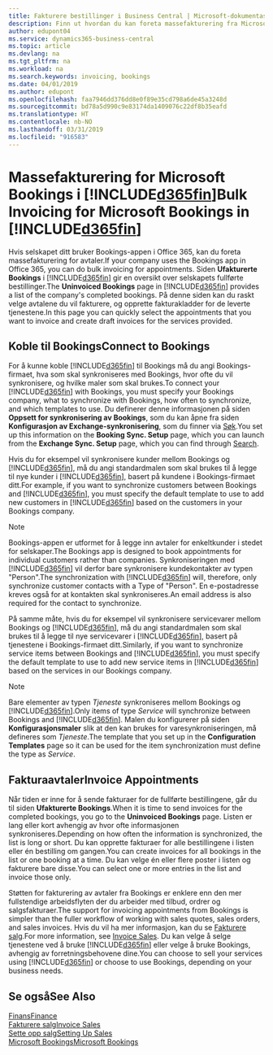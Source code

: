 ```yaml
---
title: Fakturere bestillinger i Business Central | Microsoft-dokumentasjon
description: Finn ut hvordan du kan foreta massefakturering fra Microsoft Bookings i Business Central.
author: edupont04
ms.service: dynamics365-business-central
ms.topic: article
ms.devlang: na
ms.tgt_pltfrm: na
ms.workload: na
ms.search.keywords: invoicing, bookings
ms.date: 04/01/2019
ms.author: edupont
ms.openlocfilehash: faa7946dd376dd8e0f89e35cd798a6de45a3248d
ms.sourcegitcommit: bd78a5d990c9e83174da1409076c22df8b35eafd
ms.translationtype: HT
ms.contentlocale: nb-NO
ms.lasthandoff: 03/31/2019
ms.locfileid: "916583"
---
```

# <a name="bulk-invoicing-for-microsoft-bookings-in-included365finincludesd365finmdmd"></a><span data-ttu-id="c9321-103">Massefakturering for Microsoft Bookings i [!INCLUDE[d365fin](includes/d365fin_md.md)]</span><span class="sxs-lookup"><span data-stu-id="c9321-103">Bulk Invoicing for Microsoft Bookings in [!INCLUDE[d365fin](includes/d365fin_md.md)]</span></span>
<span data-ttu-id="c9321-104">Hvis selskapet ditt bruker Bookings-appen i Office 365, kan du foreta massefakturering for avtaler.</span><span class="sxs-lookup"><span data-stu-id="c9321-104">If your company uses the Bookings app in Office 365, you can do bulk invoicing for appointments.</span></span> <span data-ttu-id="c9321-105">Siden **Ufakturerte Bookings** i [!INCLUDE[d365fin](includes/d365fin_md.md)] gir en oversikt over selskapets fullførte bestillinger.</span><span class="sxs-lookup"><span data-stu-id="c9321-105">The **Uninvoiced Bookings** page in [!INCLUDE[d365fin](includes/d365fin_md.md)] provides a list of the company's completed bookings.</span></span> <span data-ttu-id="c9321-106">På denne siden kan du raskt velge avtalene du vil fakturere, og opprette fakturakladder for de leverte tjenestene.</span><span class="sxs-lookup"><span data-stu-id="c9321-106">In this page you can quickly select the appointments that you want to invoice and create draft invoices for the services provided.</span></span>  

## <a name="connect-to-bookings"></a><span data-ttu-id="c9321-107">Koble til Bookings</span><span class="sxs-lookup"><span data-stu-id="c9321-107">Connect to Bookings</span></span>
<span data-ttu-id="c9321-108">For å kunne koble [!INCLUDE[d365fin](includes/d365fin_md.md)] til Bookings må du angi Bookings-firmaet, hva som skal synkroniseres med Bookings, hvor ofte du vil synkronisere, og hvilke maler som skal brukes.</span><span class="sxs-lookup"><span data-stu-id="c9321-108">To connect your [!INCLUDE[d365fin](includes/d365fin_md.md)] with Bookings, you must specify your Bookings company, what to synchronize with Bookings, how often to synchronize, and which templates to use.</span></span> <span data-ttu-id="c9321-109">Du definerer denne informasjonen på siden **Oppsett for synkronisering av Bookings**, som du kan åpne fra siden **Konfigurasjon av Exchange-synkronisering**, som du finner via [Søk](ui-search.md).</span><span class="sxs-lookup"><span data-stu-id="c9321-109">You set up this information on the **Booking Sync. Setup** page, which you can launch from the **Exchange Sync. Setup** page, which you can find through [Search](ui-search.md).</span></span>  

<span data-ttu-id="c9321-110">Hvis du for eksempel vil synkronisere kunder mellom Bookings og [!INCLUDE[d365fin](includes/d365fin_md.md)], må du angi standardmalen som skal brukes til å legge til nye kunder i [!INCLUDE[d365fin](includes/d365fin_md.md)], basert på kundene i Bookings-firmaet ditt.</span><span class="sxs-lookup"><span data-stu-id="c9321-110">For example, if you want to synchronize customers between Bookings and [!INCLUDE[d365fin](includes/d365fin_md.md)], you must specify the default template to use to add new customers in [!INCLUDE[d365fin](includes/d365fin_md.md)] based on the customers in your Bookings company.</span></span>  

> [!NOTE]
> <span data-ttu-id="c9321-111">Bookings-appen er utformet for å legge inn avtaler for enkeltkunder i stedet for selskaper.</span><span class="sxs-lookup"><span data-stu-id="c9321-111">The Bookings app is designed to book appointments for individual customers rather than companies.</span></span> <span data-ttu-id="c9321-112">Synkroniseringen med [!INCLUDE[d365fin](includes/d365fin_md.md)] vil derfor bare synkronisere kundekontakter av typen "Person".</span><span class="sxs-lookup"><span data-stu-id="c9321-112">The synchronization with [!INCLUDE[d365fin](includes/d365fin_md.md)] will, therefore, only synchronize customer contacts with a Type of "Person".</span></span> <span data-ttu-id="c9321-113">En e-postadresse kreves også for at kontakten skal synkroniseres.</span><span class="sxs-lookup"><span data-stu-id="c9321-113">An email address is also required for the contact to synchronize.</span></span>  

<span data-ttu-id="c9321-114">På samme måte, hvis du for eksempel vil synkronisere servicevarer mellom Bookings og [!INCLUDE[d365fin](includes/d365fin_md.md)], må du angi standardmalen som skal brukes til å legge til nye servicevarer i [!INCLUDE[d365fin](includes/d365fin_md.md)], basert på tjenestene i Bookings-firmaet ditt.</span><span class="sxs-lookup"><span data-stu-id="c9321-114">Similarly, if you want to synchronize service items between Bookings and [!INCLUDE[d365fin](includes/d365fin_md.md)], you must specify the default template to use to add new service items in [!INCLUDE[d365fin](includes/d365fin_md.md)] based on the services in our Bookings company.</span></span>  

> [!NOTE]
> <span data-ttu-id="c9321-115">Bare elementer av typen *Tjeneste* synkroniseres mellom Bookings og [!INCLUDE[d365fin](includes/d365fin_md.md)].</span><span class="sxs-lookup"><span data-stu-id="c9321-115">Only items of type *Service* will synchronize between Bookings and [!INCLUDE[d365fin](includes/d365fin_md.md)].</span></span> <span data-ttu-id="c9321-116">Malen du konfigurerer på siden **Konfigurasjonsmaler** slik at den kan brukes for varesynkroniseringen, må defineres som *Tjeneste*.</span><span class="sxs-lookup"><span data-stu-id="c9321-116">The template that you set up in the **Configuration Templates** page so it can be used for the item synchronization must define the type as *Service*.</span></span>

## <a name="invoice-appointments"></a><span data-ttu-id="c9321-117">Fakturaavtaler</span><span class="sxs-lookup"><span data-stu-id="c9321-117">Invoice Appointments</span></span>
<span data-ttu-id="c9321-118">Når tiden er inne for å sende fakturaer for de fullførte bestillingene, går du til siden **Ufakturerte Bookings**.</span><span class="sxs-lookup"><span data-stu-id="c9321-118">When it is time to send invoices for the completed bookings, you go to the **Uninvoiced Bookings** page.</span></span> <span data-ttu-id="c9321-119">Listen er lang eller kort avhengig av hvor ofte informasjonen synkroniseres.</span><span class="sxs-lookup"><span data-stu-id="c9321-119">Depending on how often the information is synchronized, the list is long or short.</span></span> <span data-ttu-id="c9321-120">Du kan opprette fakturaer for alle bestillingene i listen eller én bestilling om gangen.</span><span class="sxs-lookup"><span data-stu-id="c9321-120">You can create invoices for all bookings in the list or one booking at a time.</span></span> <span data-ttu-id="c9321-121">Du kan velge én eller flere poster i listen og fakturere bare disse.</span><span class="sxs-lookup"><span data-stu-id="c9321-121">You can select one or more entries in the list and invoice those only.</span></span>  

<span data-ttu-id="c9321-122">Støtten for fakturering av avtaler fra Bookings er enklere enn den mer fullstendige arbeidsflyten der du arbeider med tilbud, ordrer og salgsfakturaer.</span><span class="sxs-lookup"><span data-stu-id="c9321-122">The support for invoicing appointments from Bookings is simpler than the fuller workflow of working with sales quotes, sales orders, and sales invoices.</span></span> <span data-ttu-id="c9321-123">Hvis du vil ha mer informasjon, kan du se [Fakturere salg](sales-how-invoice-sales.md).</span><span class="sxs-lookup"><span data-stu-id="c9321-123">For more information, see [Invoice Sales](sales-how-invoice-sales.md).</span></span> <span data-ttu-id="c9321-124">Du kan velge å selge tjenestene ved å bruke [!INCLUDE[d365fin](includes/d365fin_md.md)] eller velge å bruke Bookings, avhengig av forretningsbehovene dine.</span><span class="sxs-lookup"><span data-stu-id="c9321-124">You can choose to sell your services using [!INCLUDE[d365fin](includes/d365fin_md.md)] or choose to use Bookings, depending on your business needs.</span></span>  

## <a name="see-also"></a><span data-ttu-id="c9321-125">Se også</span><span class="sxs-lookup"><span data-stu-id="c9321-125">See Also</span></span>
[<span data-ttu-id="c9321-126">Finans</span><span class="sxs-lookup"><span data-stu-id="c9321-126">Finance</span></span>](finance.md)  
[<span data-ttu-id="c9321-127">Fakturere salg</span><span class="sxs-lookup"><span data-stu-id="c9321-127">Invoice Sales</span></span>](sales-how-invoice-sales.md)  
[<span data-ttu-id="c9321-128">Sette opp salg</span><span class="sxs-lookup"><span data-stu-id="c9321-128">Setting Up Sales</span></span>](sales-setup-sales.md)  
[<span data-ttu-id="c9321-129">Microsoft Bookings</span><span class="sxs-lookup"><span data-stu-id="c9321-129">Microsoft Bookings</span></span>](https://products.office.com/en-us/business/scheduling-and-booking-app)  
